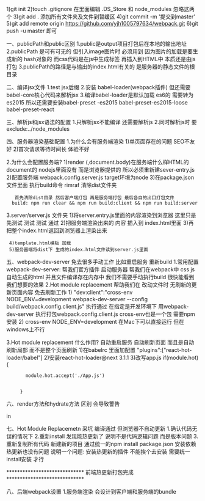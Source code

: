 
1)git init
2)touch .gitignore 在里面编辑 .DS_Store 和 node_modules 忽略这两个
3)git add .  添加所有文件夹及文件到暂缓区
4)git commit -m '提交到master'
5)git add remote origin https://github.com/yjh1005797634/webpack.git
6)git push -u master 即可


一、publicPath和public区别
    1.public是output项目打包后在本地的输出地址
    2.publicPath 是可有可无的 但引入image图片时  必须用到 因为图片的加载是要生成新的
      hash对象的 而css代码是在js中生成标签 再插入到HTML中 本质还是由js打包
    3.publicPath的路径是与输出的index.html有关的 是服务器的静态文件的根目录

二、编译jsx文件
   1.test jsx后缀
   2.安装 babel-loader(webpack插件) 但还需要babel-core核心代码来解析jsx
   3.编译babel-loader是默认加载 es6的 需要转为es2015 所以还需要安装babel-preset
     -es2015 babel-preset-es2015-loose  babel-preset-react

三、解析js和jsx语法的配置
    1.只解析jsx不能编译 还需要解析js
    2.同时解析js时  要exclude:../node_modules

四、服务器渲染基础配置
   1.为什么会有服务端渲染
     1)单页面存在的问题 SEO不友好
     2)首次请求等待时间长 体验不好

   2.为什么会配置服务端?
     1)render (<App/>,document.body)在服务端什么样HTML的document的 nodejs里面没有 而是浏览器提供的
       所以必须重新建sever-entry.js
     2)配置服务端 webpack.config.server.js target环境为node
     3)在package.json 文件里面 执行build命令
       rimraf 清除dist文件夹

       首先清除dist目录 然后客户端打包 再是服务端打包 最后各自的出口打包文件
      build: npm run clear && npm run build:client && npm run build:server

   3.server/server.js  文件夹
     1)将server.entry.js里面的内容渲染到浏览器 这里只是先测试 测试 测试 通过
     2)把服务端渲染出来的 内容 插入到 index.html里面
     3)再把整个index.html返回到浏览器上渲染出来

     4)template.html模板 加载
     5)服务器端将dist下 生成的index.html文件读到server.js里面
五、webpack-dev-server 免去很多手动工作  比如重启服务 重新build
   1.常用配置  webpack-dev-server: 帮我们官方插件 启动服务器 帮我们在webpack中 css js 自动生成的html 并且文件编译存在内存中 我们不需要手动执行build 很快能看到我们想要的效果
   2.Hot module replacement 帮助我们在 改动文件时  无刷新的更新页面内容 免去刷新工作
      1) "dev:client":"cross-env NODE_ENV=development webpack-dev-server --config build/webpack.config.client.js"
       执行通过 在指定是开发环境下 用webpack-dev-server 执行打包webpack.config.client.js
       cross-env也是一个包 需要npm安装
      2) cross-env NODE_ENV=development 在Mac下可以直接运行 但在windows上不行

   3.Hot module replacement 什么作用? 自动重启服务 自动刷新页面 而且是自动刷新局部 而不是整个页面刷新
     1)在babelrc  里面加配置
       "plugins":["react-hot-loader/babel"]
     2)安装react-hot-loader@next 3.1.1
     3)改写app.js
        if(module.hot){

           module.hot.accept('./App.js')


         }

六、render方法和hydrate方法 区别 会导致警告 <div>in</div>

七、Hot Module Replacemetn 采坑 编译通过 但浏览器不自动更新
   1.确认代码无误的情况下
   2.重新install 发现能热更新了 说明不是代码逻辑问题 而是版本问题
   3.重新复制所有代码 新建新的项目 通过统一的npm install package.json 安装依赖 热更新也没有问题
     说明一个问题: 安装热更新的插件 不能挨个去安装 需要统一install安装 才行

***************************** 前端热更新打包完成   *****************************

八、后端webpack设置
   1.服务端渲染 会设计到客户端和服务端的bundle


